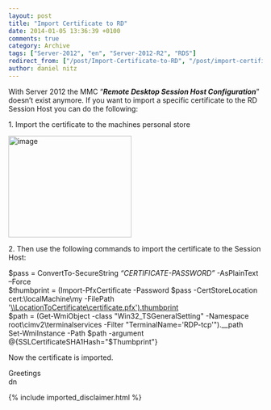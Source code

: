 ```yaml
---
layout: post
title: "Import Certificate to RD"
date: 2014-01-05 13:36:39 +0100
comments: true
category: Archive
tags: ["Server-2012", "en", "Server-2012-R2", "RDS"]
redirect_from: ["/post/Import-Certificate-to-RD", "/post/import-certificate-to-rd"]
author: daniel nitz
---
```

<!-- more -->
<p>With Server 2012 the MMC “<strong><em>Remote Desktop Session Host Configuration</em></strong>” doesn’t exist anymore. If you want to import a specific certificate to the RD Session Host you can do the following:</p>  <p>1. Import the certificate to the machines personal store</p>  <p><a href="/assets/archive/image_614.png"><img title="image" style="border-top: 0px; border-right: 0px; background-image: none; border-bottom: 0px; padding-top: 0px; padding-left: 0px; margin: 0px; border-left: 0px; display: inline; padding-right: 0px" border="0" alt="image" src="/assets/archive/image_thumb_612.png" width="244" height="201" /></a></p>  <p>2. Then use the following commands to import the certificate to the Session Host:</p>  <p>$pass = ConvertTo-SecureString <em>“CERTIFICATE-PASSWORD”</em> -AsPlainText –Force    <br />$thumbprint = (Import-PfxCertificate -Password $pass -CertStoreLocation cert:\localMachine\my -FilePath '<a href="file://\\LocationToCertificate\certificate.pfx').thumbprint">\\LocationToCertificate\certificate.pfx').thumbprint</a>    <br />$path = (Get-WmiObject -class &quot;Win32_TSGeneralSetting&quot; -Namespace root\cimv2\terminalservices -Filter &quot;TerminalName='RDP-tcp'&quot;).__path    <br />Set-WmiInstance -Path $path -argument @{SSLCertificateSHA1Hash=&quot;$Thumbprint&quot;}</p>  <p>Now the certificate is imported.</p>  <p>Greetings   <br />dn</p>
{% include imported_disclaimer.html %}
